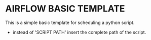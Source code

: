 # AIRFLOW BASIC TEMPLATE

This is a simple basic template for scheduling a python script.
 
* instead of 'SCRIPT PATH' insert the complete path of the script.
